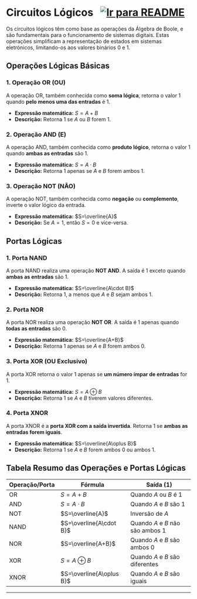 # Circuitos Lógicos &nbsp; [![Ir para README](https://img.shields.io/badge/Indice-Verde?style=for-the-badge)](../README.md#indice)

Os circuitos lógicos têm como base as operações da Álgebra de Boole, e são fundamentais para o funcionamento de sistemas digitais. Estas operações simplificam a representação de estados em sistemas eletrónicos, limitando-os aos valores binários 0 e 1.

## Operações Lógicas Básicas

### 1. Operação OR (OU)
A operação OR, também conhecida como **soma lógica**, retorna o valor 1 quando **pelo menos uma das entradas** é 1.

- **Expressão matemática:** $S=A+B$
- **Descrição:** Retorna 1 se $A$ ou $B$ forem 1.

### 2. Operação AND (E)
A operação AND, também conhecida como **produto lógico**, retorna o valor 1 quando **ambas as entradas** são 1.

- **Expressão matemática:** $S=A\cdot B$
- **Descrição:** Retorna 1 apenas se $A$ e $B$ forem ambos 1.

### 3. Operação NOT (NÃO)
A operação NOT, também conhecida como **negação** ou **complemento**, inverte o valor lógico da entrada.

- **Expressão matemática:** $S=\overline{A}$
- **Descrição:** Se $A=1$, então $S=0$ e vice-versa.

## Portas Lógicas

### 1. Porta NAND
A porta NAND realiza uma operação **NOT AND**. A saída é 1 exceto quando **ambas as entradas** são 1.

- **Expressão matemática:** $S=\overline{A\cdot B}$
- **Descrição:** Retorna 1, a menos que $A$ e $B$ sejam ambos 1.

### 2. Porta NOR
A porta NOR realiza uma operação **NOT OR**. A saída é 1 apenas quando **todas as entradas** são 0.

- **Expressão matemática:** $S=\overline{A+B}$
- **Descrição:** Retorna 1 apenas se $A$ e $B$ forem ambos 0.

### 3. Porta XOR (OU Exclusivo)
A porta XOR retorna o valor 1 apenas se **um número ímpar de entradas** for 1.

- **Expressão matemática:** $S=A\oplus B$
- **Descrição:** Retorna 1 se $A$ e $B$ tiverem valores diferentes.

### 4. Porta XNOR
A porta XNOR é a **porta XOR com a saída invertida**. Retorna 1 se **ambas as entradas forem iguais**.

- **Expressão matemática:** $S=\overline{A\oplus B}$
- **Descrição:** Retorna 1 se $A$ e $B$ forem ambos 0 ou ambos 1.


## Tabela Resumo das Operações e Portas Lógicas

| Operação/Porta | Fórmula                  | Saída (1)                        |
| -------------- | ------------------------ | -------------------------------- |
| OR             | $S=A+B$                  | Quando $A$ ou $B$ é 1            |
| AND            | $S=A\cdot B$             | Quando $A$ e $B$ são 1           |
| NOT            | $S=\overline{A}$         | Inversão de $A$                  |
| NAND           | $S=\overline{A\cdot B}$  | Quando $A$ e $B$ não são ambos 1 |
| NOR            | $S=\overline{A+B}$       | Quando $A$ e $B$ são ambos 0     |
| XOR            | $S=A\oplus B$            | Quando $A$ e $B$ são diferentes  |
| XNOR           | $S=\overline{A\oplus B}$ | Quando $A$ e $B$ são iguais      |

---
